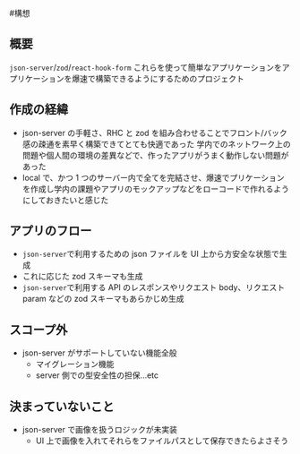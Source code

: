 #構想

## 概要

`json-server`/`zod`/`react-hook-form`
これらを使って簡単なアプリケーションをアプリケーションを爆速で構築できるようにするためのプロジェクト

## 作成の経緯

- json-server の手軽さ、RHC と zod を組み合わせることでフロント/バック感の疎通を素早く構築できてとても快適であった
  学内でのネットワーク上の問題や個人間の環境の差異などで、作ったアプリがうまく動作しない問題があった
- local で、かつ 1 つのサーバー内で全てを完結させ、爆速でプリケーションを作成し学内の課題やアプリのモックアップなどをローコードで作れるようにしておきたいと感じた

## アプリのフロー

- `json-server`で利用するための json ファイルを UI 上から方安全な状態で生成
- これに応じた zod スキーマも生成
- `json-server`で利用する API のレスポンスやリクエスト body、リクエスト param などの zod スキーマもあらかじめ生成

## スコープ外

- json-server がサポートしていない機能全般
  - マイグレーション機能
  - server 側での型安全性の担保...etc

## 決まっていないこと

- json-server で画像を扱うロジックが未実装
  - UI 上で画像を入れてそれらをファイルパスとして保存できたらよさそう
